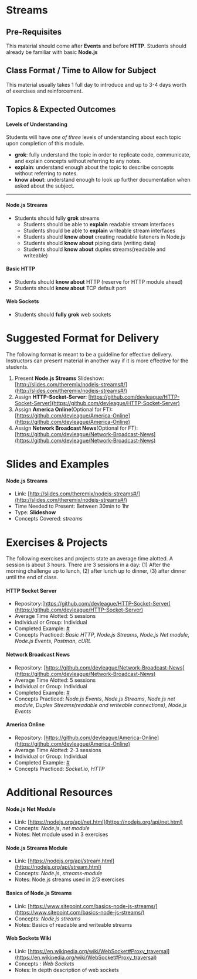 # Streams

## Pre-Requisites
This material should come after **Events** and before **HTTP**. Students should already be familiar with basic **Node.js**

## Class Format / Time to Allow for Subject
This material usually takes 1 full day to introduce and up to 3-4 days worth of exercises and reinforcement.

## Topics & Expected Outcomes

#### Levels of Understanding
Students will have *one of three* levels of understanding about each topic upon completion of this module.
- **grok**: fully understand the topic in order to replicate code, communicate, and explain concepts without referring to any notes.
- **explain**: understand enough about the topic to describe concepts without referring to notes.
- **know about**: understand enough to look up further documentation when asked about the subject.

---

#### Node.js Streams
- Students should fully **grok** streams
    - Students should be able to **explain** readable stream interfaces
    - Students should be able to **explain** writeable stream interfaces
    - Students should **know about** creating readable listeners in Node.js
    - Students should **know about** piping data (writing data)
    - Students should **know about** duplex streams(readable and writeable)


#### Basic HTTP
- Students should **know about** HTTP (reserve for HTTP module ahead)
- Students should **know about** TCP default port

#### Web Sockets
- Students should **fully grok** web sockets

# Suggested Format for Delivery
The following format is meant to be a guideline for effective delivery. Instructors can present material in another way if it is more effective for the students.

1. Present **Node.js Streams** Slideshow: [http://slides.com/theremix/nodejs-streams#/](http://slides.com/theremix/nodejs-streams#/)
1. Assign **HTTP-Socket-Server**: [https://github.com/devleague/HTTP-Socket-Server](https://github.com/devleague/HTTP-Socket-Server)
1. Assign **America Online**(Optional for FT): [https://github.com/devleague/America-Online](https://github.com/devleague/America-Online)
1. Assign **Network Broadcast News**(Optional for FT): [https://github.com/devleague/Network-Broadcast-News](https://github.com/devleague/Network-Broadcast-News)

# Slides and Examples

#### Node.js Streams
- Link: [http://slides.com/theremix/nodejs-streams#/](http://slides.com/theremix/nodejs-streams#/)
- Time Needed to Present: Between 30min to 1hr
- Type: **Slideshow**
- Concepts Covered: *streams*

# Exercises & Projects
The following exercises and projects state an average time alotted. A session is about 3 hours. There are 3 sessions in a day: (1) After the morning challenge up to lunch, (2) after lunch up to dinner, (3) after dinner until the end of class.

#### HTTP Socket Server
- Repository:[https://github.com/devleague/HTTP-Socket-Server](https://github.com/devleague/HTTP-Socket-Server)
- Average Time Alotted: 5 sessions
- Individual or Group: Individual
- Completed Example: [#](https://www.google.com/)
- Concepts Practiced: *Basic HTTP*, *Node.js Streams*, *Node.js Net module*, *Node.js Events*, *Postman*, *cURL*

#### Network Broadcast News 
- Repository: [https://github.com/devleague/Network-Broadcast-News](https://github.com/devleague/Network-Broadcast-News)
- Average Time Alotted: 5 sessions
- Individual or Group: Individual
- Completed Example: [#](https://www.google.com/)
- Concepts Practiced: *Node.js Events*, *Node.js Streams*, *Node.js net module*, *Duplex Streams(readable and writeable connections)*, *Node.js Events*

#### America Online
- Repository: [https://github.com/devleague/America-Online](https://github.com/devleague/America-Online)
- Average Time Alotted: 2-3 sessions
- Individual or Group: Individual
- Completed Example: [#](https://www.google.com/)
- Concepts Practiced: *Socket.io*, *HTTP*

# Additional Resources

#### Node.js Net Module
- Link: [https://nodejs.org/api/net.html](https://nodejs.org/api/net.html)
- Concepts: *Node.js*, *net module*
- Notes: Net module used in 3 exercises

#### Node.js Streams Module
- Link: [https://nodejs.org/api/stream.html](https://nodejs.org/api/stream.html)
- Concepts: *Node.js*, *streams-module*
- Notes: Node.js streams used in 2/3 exercises

#### Basics of Node.js Streams 
- Link: [https://www.sitepoint.com/basics-node-js-streams/](https://www.sitepoint.com/basics-node-js-streams/)
- Concepts: *Node.js streams*
- Notes: Basics of readable and writeable streams

#### Web Sockets Wiki
- Link: [https://en.wikipedia.org/wiki/WebSocket#Proxy_traversal](https://en.wikipedia.org/wiki/WebSocket#Proxy_traversal)
- Concepts : *Web Sockets*
- Notes: In depth description of web sockets

